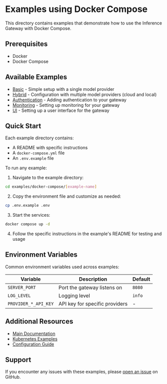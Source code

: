 # Examples using Docker Compose

This directory contains examples that demonstrate how to use the Inference Gateway with Docker Compose.

## Prerequisites

- Docker
- Docker Compose

## Available Examples

- [Basic](basic/README.md) - Simple setup with a single model provider
- [Hybrid](hybrid/README.md) - Configuration with multiple model providers (cloud and local)
- [Authentication](authentication/README.md) - Adding authentication to your gateway
- [Monitoring](monitoring/README.md) - Setting up monitoring for your gateway
- [UI](ui/README.md) - Setting up a user interface for the gateway

## Quick Start

Each example directory contains:

- A README with specific instructions
- A `docker-compose.yml` file
- An `.env.example` file

To run any example:

1. Navigate to the example directory:

```bash
cd examples/docker-compose/[example-name]
```

2. Copy the environment file and customize as needed:

```bash
cp .env.example .env
```

3. Start the services:

```bash
docker compose up -d
```

4. Follow the specific instructions in the example's README for testing and usage

## Environment Variables

Common environment variables used across examples:

| Variable             | Description                    | Default |
| -------------------- | ------------------------------ | ------- |
| `SERVER_PORT`        | Port the gateway listens on    | `8080`  |
| `LOG_LEVEL`          | Logging level                  | `info`  |
| `PROVIDER_*_API_KEY` | API key for specific providers | -       |

## Additional Resources

- [Main Documentation](../../README.md)
- [Kubernetes Examples](../kubernetes/README.md)
- [Configuration Guide](../../Configurations.md)

## Support

If you encounter any issues with these examples, please [open an issue](https://github.com/thirdwake/inference-gateway/issues/new) on GitHub.
